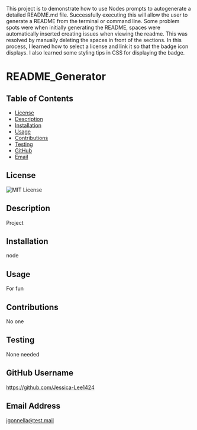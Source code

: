This project is to demonstrate how to use Nodes prompts to autogenerate a detailed README.md file.
Successfully executing this will allow the user to generate a README from the terminal or command line.
Some problem spots were when initially generating the README, spaces were automatically inserted creating issues when viewing the readme. This was resolved by manually deleting the spaces in front of the sections.
In this process, I learned how to select a license and link it so that the badge icon displays. I also learned some styling tips in CSS for displaying the badge.

# README_Generator

## Table of Contents
- [License](#license)
- [Description](#description)
- [Installation](#installation)
- [Usage](#usage)
- [Contributions](#contributions)
- [Testing](#testing)
- [GitHub](#GitHub)
- [Email](#Email)

## License
![MIT License](https://img.shields.io/badge/License-MIT-yellow.svg)

## Description
Project

## Installation
node

## Usage
For fun

## Contributions
No one

## Testing
None needed

## GitHub Username
https://github.com/Jessica-Lee1424

## Email Address
jgonnella@test.mail
